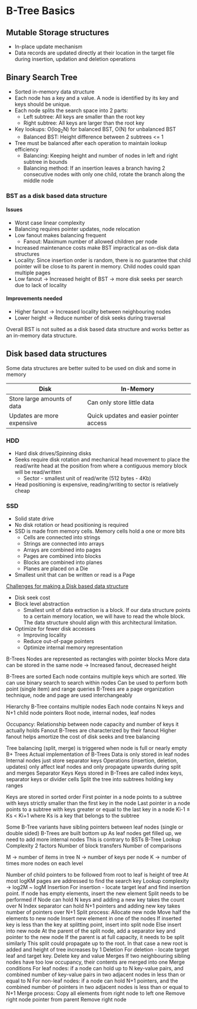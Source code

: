 # B-Tree Basics

## Mutable Storage structures
* In-place update mechanism
* Data records are updated directly at their location in the target file during insertion, updation and  deletion operations
## Binary Search Tree
* Sorted in-memory data structure
* Each node has a key and a value. A node is identified by its key and keys should be unique.
* Each node splits the search space into 2 parts:
  * Left subtree: All keys are smaller than the root key
  * Right subtree: All keys are larger than the root key
* Key lookups: O(log<sub>2</sub>N) for balanced BST, O(N) for unbalanced BST
  * Balanced BST: Height difference between 2 subtrees <= 1
* Tree must be balanced after each operation to maintain lookup efficiency
  * Balancing: Keeping height and number of nodes in left and right subtree in bounds
  * Balancing method: If an insertion leaves a branch having 2 consecutive nodes with only one child, rotate the branch along the middle node

### BST as a disk based data structure
#### Issues
* Worst case linear complexity
* Balancing requires pointer updates, node relocation
* Low fanout makes balancing frequent
  * Fanout: Maximum number of allowed children per node
* Increased maintenance costs make BST impractical as on-disk data structures
* Locality: Since insertion order is random, there is no guarantee that child pointer will be close to its parent in memory. Child nodes could span multiple pages
* Low fanout → Increased height of BST → more disk seeks per search due to lack of locality

#### Improvements needed
* Higher fanout → Increased locality between neighbouring nodes
* Lower height → Reduce number of disk seeks during traversal

Overall BST is not suited as a disk based data structure and works better as an in-memory data structure.

## Disk based data structures
Some data structures are better suited to be used on disk and some in memory

| Disk  | In-Memory |
| ------------- | ------------- |
| Store large amounts of data  | Can only store little data  |
| Updates are more expensive  | Quick updates and easier pointer access  |

### HDD
* Hard disk drives/Spinning disks
* Seeks require disk rotation and mechanical head movement to place the read/write head at the position from where a contiguous memory block will be read/written
  * Sector - smallest unit of read/write (512 bytes - 4Kb)
* Head positioning is expensive, reading/writing to sector is relatively cheap

### SSD
* Solid state drive
* No disk rotation or head positioning is required
* SSD is made from memory cells. Memory cells hold a one or more bits
  * Cells are connected into strings
  * Strings are connected into arrays
  * Arrays are combined into pages
  * Pages are combined into blocks
  * Blocks are combined into planes
  * Planes are placed on a Die
* Smallest unit that can be written or read is a Page

<ins>Challenges for making a Disk based data structure</ins>
* Disk seek cost
* Block level abstraction
  * Smallest unit of data extraction is a block. If our data structure points to a certain memory location, we will have to read the whole block. The data structure should align with this architectural limitation.
* Optimize for fewer disk accesses
  * Improving locality
  * Reduce out-of-page pointers
  * Optimize internal memory representation

B-Trees
Nodes are represented as rectangles with pointer blocks
More data can be stored in the same node → Increased fanout, decreased height


B-Trees are sorted
Each node contains multiple keys which are sorted. We can use binary search to search within nodes
Can be used to perform both point (single item) and range queries
B-Trees are a page organization technique, node and page are used interchangeably


Hierarchy
B-Tree contains multiple nodes
Each node contains N keys and N+1 child node pointers
Root node, internal nodes, leaf nodes


Occupancy: Relationship between node capacity and number of keys it actually holds
Fanout
B-Trees are characterized by their fanout
Higher fanout helps amortize the cost of disk seeks and tree balancing


Tree balancing (split, merge) is triggered when node is full or nearly empty
B+ Trees
Actual implementation of B-Trees
Data is only stored in leaf nodes
Internal nodes just store separator keys
Operations (insertion, deletion, updates) only affect leaf nodes and only propagate upwards during split and merges
Separator Keys
Keys stored in B-Trees are called index keys, separator keys or divider cells
Split the tree into subtrees holding key ranges

Keys are stored in sorted order
First pointer in a node points to a subtree with keys strictly smaller than the first key in the node
Last pointer in a node points to a subtree with keys greater or equal to the last key in a node
Ki-1 ≤ Ks < Ki+1 where Ks is a key that belongs to the subtree

Some B-Tree variants have sibling pointers between leaf nodes (single or double sided)
B-Trees are built bottom up
As leaf nodes get filled up, we need to add more internal nodes
This is contrary to BSTs
B-Tree Lookup Complexity
2 factors
Number of block transfers
Number of comparisons

M → number of items in tree
N → number of keys per node
K → number of times more nodes on each level

Number of child pointers to be followed from root to leaf is height of tree
At most logKM pages are addressed to find the search key
Lookup complexity → log2M ~ logM
Insertion
For insertion - locate target leaf and find insertion point. If node has empty elements, insert the new element
Split needs to be performed if
Node can hold N keys and adding a new key takes the count over N
Index separator can hold N+1 pointers and adding new key takes number of pointers over N+1
Split process:
Allocate new node
Move half the elements to new node
Insert new element in one of the nodes
If inserted key is less than the key at splitting point, insert into split node
Else insert into new node
At the parent of the split node, add a separator key and pointer to the new node
If the parent is at full capacity, it needs to be split similarly
This split could propagate up to the root. In that case a new root is added and height of tree increases by 1
Deletion
For deletion - locate target leaf and target key. Delete key and value
Merges
If two neighbouring sibling nodes have too low occupancy, their contents are merged into one
Merge conditions
For leaf nodes: if a node can hold up to N key-value pairs, and combined number of key-value pairs in two adjacent nodes in less than or equal to N
For non-leaf nodes: if a node can hold N+1 pointers, and the combined number of pointers in two adjacent nodes is less than or equal to N+1
Merge process:
Copy all elements from right node to left one
Remove right node pointer from parent
Remove right node
